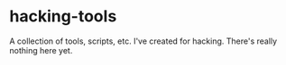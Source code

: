# hacking-tools
A collection of tools, scripts, etc. I've created for hacking.
There's really nothing here yet.
